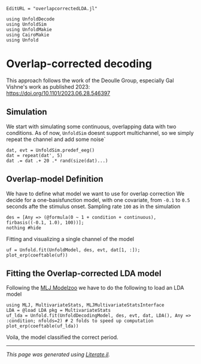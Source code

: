 ```@meta
EditURL = "overlapcorrectedLDA.jl"
```

````@example overlapcorrectedLDA
using UnfoldDecode
using UnfoldSim
using UnfoldMakie
using CairoMakie
using Unfold
````

# Overlap-corrected decoding
This approach follows the work of the Deoulle Group, especially Gal Vishne's work as published 2023: https://doi.org/10.1101/2023.06.28.546397

## Simulation
We start with simulating some continuous, overlapping data with two conditions.
As of now, `UnfoldSim` doesnt support multichannel, so we simply repeat the channel and add some noise`

````@example overlapcorrectedLDA
dat, evt = UnfoldSim.predef_eeg()
dat = repeat(dat', 5)
dat .= dat .+ 20 .* rand(size(dat)...)
````

## Overlap-model Definition
We have to define what model we want to use for overlap correction
We decide for a one-basisfunction model, with one covariate, from `-0.1` to `0.5` seconds afte the stimulus onset. Sampling rate `100` as in the simulation

````@example overlapcorrectedLDA
des = [Any => (@formula(0 ~ 1 + condition + continuous), firbasis((-0.1, 1.0), 100))];
nothing #hide
````

Fitting and visualizing a single channel of the model

````@example overlapcorrectedLDA
uf = Unfold.fit(UnfoldModel, des, evt, dat[1, :]);
plot_erp(coeftable(uf))
````

## Fitting the Overlap-corrected LDA model
Following the [MLJ Modelzoo](https://alan-turing-institute.github.io/MLJ.jl/dev/list_of_supported_models/) we have to do the following to load an LDA model

````@example overlapcorrectedLDA
using MLJ, MultivariateStats, MLJMultivariateStatsInterface
LDA = @load LDA pkg = MultivariateStats
uf_lda = Unfold.fit(UnfoldDecodingModel, des, evt, dat, LDA(), Any => :condition; nfolds=2) # 2 folds to speed up computation
plot_erp(coeftable(uf_lda))
````

Voila, the model classified the correct period.

---

*This page was generated using [Literate.jl](https://github.com/fredrikekre/Literate.jl).*

